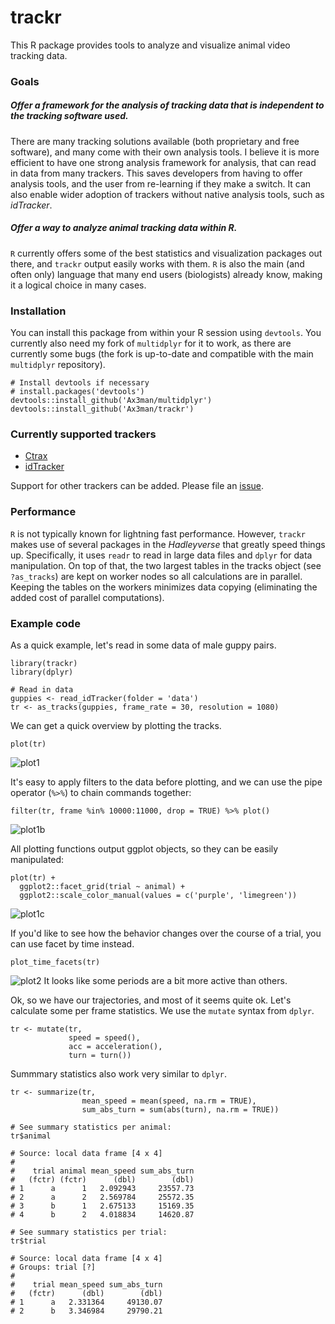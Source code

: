 # trackr
This R package provides tools to analyze and visualize animal video tracking data.

### Goals
##### Offer a framework for the analysis of tracking data that is independent to the tracking software used.
There are many tracking solutions available (both proprietary and free software), and many come with their own analysis tools. I believe it is more efficient to have one strong analysis framework for analysis, that can read in data from many trackers. This saves developers from having to offer analysis tools, and the user from re-learning if they make a switch. It can also enable wider adoption of trackers without native analysis tools, such as *idTracker*.
##### Offer a way to analyze animal tracking data within R.
`R` currently offers some of the best statistics and visualization packages out there, and `trackr` output easily works with them. `R` is also the main (and often only) language that many end users (biologists) already know, making it a logical choice in many cases.

### Installation
You can install this package from within your R session using `devtools`. You currently also need my fork of `multidplyr` for it to work, as there are currently some bugs (the fork is up-to-date and compatible with the main `multidplyr` repository).
````{r}
# Install devtools if necessary
# install.packages('devtools')
devtools::install_github('Ax3man/multidplyr')
devtools::install_github('Ax3man/trackr')
````

### Currently supported trackers

- [Ctrax](http://ctrax.sourceforge.net/)
- [idTracker](http://www.idtracker.es/)

Support for other trackers can be added. Please file an [issue](https://github.com/Ax3man/trackr/issues).

### Performance

`R` is not typically known for lightning fast performance. However, `trackr` makes use of several packages in the *Hadleyverse* that greatly speed things up. Specifically, it uses `readr` to read in large data files and `dplyr` for data manipulation. On top of that, the two largest tables in the tracks object (see `?as_tracks`) are kept on worker nodes so all calculations are in parallel. Keeping the tables on the workers minimizes data copying (eliminating the added cost of parallel computations).

### Example code
As a quick example, let's read in some data of male guppy pairs.
````{r}
library(trackr)
library(dplyr)

# Read in data
guppies <- read_idTracker(folder = 'data')
tr <- as_tracks(guppies, frame_rate = 30, resolution = 1080)
````
We can get a quick overview by plotting the tracks.

````{r}
plot(tr)
````
![plot1](http://i.imgur.com/ISihYqC.png)

It's easy to apply filters to the data before plotting, and we can use the
pipe operator (`%>%`) to chain commands together:

````{r}
filter(tr, frame %in% 10000:11000, drop = TRUE) %>% plot()
````
![plot1b](http://i.imgur.com/2ehU7o7.png)

All plotting functions output ggplot objects, so they can be easily manipulated:
````{r}
plot(tr) +
  ggplot2::facet_grid(trial ~ animal) +
  ggplot2::scale_color_manual(values = c('purple', 'limegreen'))
````
![plot1c](http://i.imgur.com/XPVNlv2.png)

If you'd like to see  how the behavior changes over the course of a trial, you can use facet by time instead.
````{r}
plot_time_facets(tr)
````
![plot2](http://i.imgur.com/PWsmB7F.png)
It looks like some periods are a bit more active than others.

Ok, so we have our trajectories, and most of it seems quite ok. Let's calculate some per frame statistics. We use the `mutate` syntax from `dplyr`.

````{r}
tr <- mutate(tr,
             speed = speed(),
             acc = acceleration(),
             turn = turn())
````
Summmary statistics also work very similar to `dplyr`.
````{r}
tr <- summarize(tr, 
                mean_speed = mean(speed, na.rm = TRUE),
                sum_abs_turn = sum(abs(turn), na.rm = TRUE))

# See summary statistics per animal:
tr$animal

# Source: local data frame [4 x 4]
# 
#    trial animal mean_speed sum_abs_turn
#   (fctr) (fctr)      (dbl)        (dbl)
# 1      a      1   2.092943     23557.73
# 2      a      2   2.569784     25572.35
# 3      b      1   2.675133     15169.35
# 4      b      2   4.018834     14620.87

# See summary statistics per trial:
tr$trial

# Source: local data frame [4 x 4]
# Groups: trial [?]
# 
#    trial mean_speed sum_abs_turn
#   (fctr)      (dbl)        (dbl)
# 1      a   2.331364     49130.07
# 2      b   3.346984     29790.21

````
